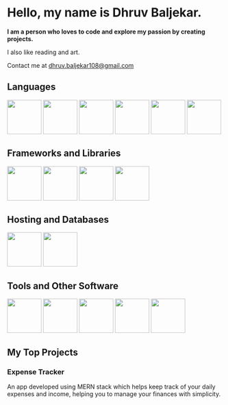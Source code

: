 # Hello, my name is Dhruv Baljekar.
**I am a person who loves to code and explore my passion by creating projects.**

I also like reading and art.

Contact me at dhruv.baljekar108@gmail.com

## **Languages**
<p display="flex">
<img src = "https://www.svgrepo.com/show/374016/python.svg" height="80" width="80"/>
<img src = "https://www.svgrepo.com/show/452234/java.svg" height="80" width="80"/>
<img src = "https://www.svgrepo.com/show/452045/js.svg" height="80" width="80"/>
<img src = "https://www.svgrepo.com/show/373482/c.svg" height="80" width="80"/>
<img src = "https://www.svgrepo.com/show/452228/html-5.svg" height="80" width="80"/>
<img src = "https://www.svgrepo.com/show/452185/css-3.svg" height="80" width="80"/>
</p>

## **Frameworks and Libraries**
<p display="flex">
<img src = "https://www.svgrepo.com/show/452092/react.svg" height="80" width="80"/>
<img src = "https://encrypted-tbn0.gstatic.com/images?q=tbn:ANd9GcQLA972a1NXwGHTIpgjxpRdu1DD5te1evggDgjNvM_FcbtGxaPYrHbV27RNzJSA_ZhrY28&usqp=CAU" height="80" width="80"/>
<img src = "https://www.svgrepo.com/show/354119/nodejs-icon.svg" height="80" width="80"/>
<img src = "https://www.svgrepo.com/show/353498/bootstrap.svg" height="80" width="80"/>
</p>

## **Hosting and Databases**
<p display = "flex">
<img src = "https://www.svgrepo.com/show/373845/mongo.svg" height="80" width="80">
<img src = "https://www.svgrepo.com/show/355133/mysql.svg" height="80" width="80">
</p>

## **Tools and Other Software**
<p display = "flex">
<img src = "https://www.svgrepo.com/show/452210/git.svg" height="80" width="80">
<img src = "https://www.svgrepo.com/show/341669/canva.svg" height="80" width="80">
<img src = "https://www.svgrepo.com/show/354522/visual-studio-code.svg" height="80" width="80">
<img src = "https://www.svgrepo.com/show/452202/figma.svg" height="80" width="80">
<img src = "https://www.svgrepo.com/show/354202/postman-icon.svg" height="80" width="80">
</p>

## **My Top Projects**

### Expense Tracker
An app developed using MERN stack which helps keep track of your daily expenses and income, helping you to manage your finances with simplicity.
